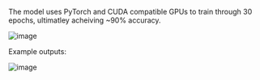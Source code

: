 The model uses PyTorch and CUDA compatible GPUs to train through 30 epochs, ultimatley acheiving ~90% accuracy.


![image](https://github.com/user-attachments/assets/54b502de-32d5-4c60-83a2-491af7cb6307)



Example outputs:


![image](https://github.com/user-attachments/assets/a62214c1-66e0-481f-8fbd-3832be734495)

